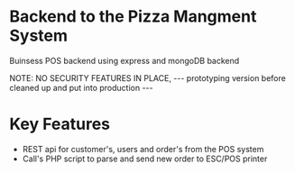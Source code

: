 # Backend to the Pizza Mangment System
Buinsess POS backend using express and mongoDB backend

NOTE: NO SECURITY FEATURES IN PLACE, 
 --- prototyping version before cleaned up and put into production  ---

# Key Features
- REST api for customer's, users and order's from the POS system
- Call's PHP script to parse and send new order to ESC/POS printer
